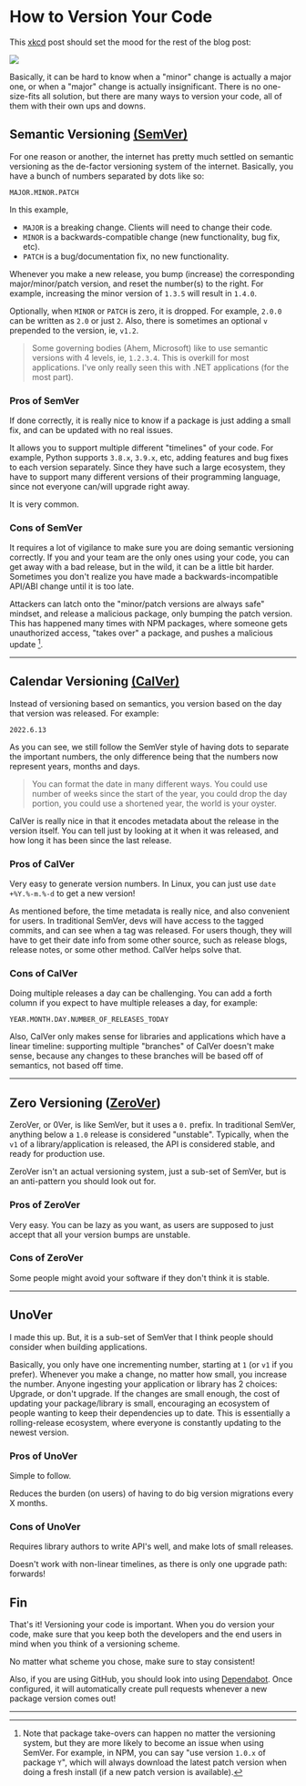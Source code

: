 # How to Version Your Code

This [xkcd](https://xkcd.com/1172) post should set the mood for the rest of the blog post:

<img src="https://imgs.xkcd.com/comics/workflow.png"><br>

Basically, it can be hard to know when a "minor" change is actually a major one, or when a
"major" change is actually insignificant. There is no one-size-fits all solution, but
there are many ways to version your code, all of them with their own ups and downs.

## Semantic Versioning [(SemVer)](https://semver.org)

For one reason or another, the internet has pretty much settled on semantic versioning as the
de-factor versioning system of the internet.
Basically, you have a bunch of numbers separated by dots like so:

```
MAJOR.MINOR.PATCH
```

In this example,

* `MAJOR` is a breaking change. Clients will need to change their code.
* `MINOR` is a backwards-compatible change (new functionality, bug fix, etc).
* `PATCH` is a bug/documentation fix, no new functionality.

Whenever you make a new release, you bump (increase) the corresponding major/minor/patch version,
and reset the number(s) to the right. For example, increasing the minor version of `1.3.5` will result in
`1.4.0`.

Optionally, when `MINOR` or `PATCH` is zero, it is dropped. For example, `2.0.0` can be written as `2.0` or just `2`.
Also, there is sometimes an optional `v` prepended to the version, ie, `v1.2`.

> Some governing bodies (Ahem, Microsoft) like to use semantic versions with 4 levels, ie,
> `1.2.3.4`. This is overkill for most applications. I've only really seen this with .NET applications
> (for the most part).

### Pros of SemVer

If done correctly, it is really nice to know if a package is just adding a small fix, and can be
updated with no real issues.

It allows you to support multiple different "timelines" of your code. For example, Python supports `3.8.x`, `3.9.x`, etc,
adding features and bug fixes to each version separately. Since they have such a large ecosystem, they have to
support many different versions of their programming language, since not everyone can/will upgrade right away.

It is very common.

### Cons of SemVer

It requires a lot of vigilance to make sure you are doing semantic versioning correctly. If you and your team are
the only ones using your code, you can get away with a bad release, but in the wild, it can be a little bit harder.
Sometimes you don't realize you have made a backwards-incompatible API/ABI change until it is too late.

Attackers can latch onto the "minor/patch versions are always safe" mindset, and release a malicious package,
only bumping the patch version. This has happened many times with NPM packages, where someone gets unauthorized access,
"takes over" a package, and pushes a malicious update [^1].

---

## Calendar Versioning [(CalVer)](https://calver.org)

Instead of versioning based on semantics, you version based on the day that version was released. For example:

```
2022.6.13
```

As you can see, we still follow the SemVer style of having dots to separate the important numbers, the only difference
being that the numbers now represent years, months and days.

> You can format the date in many different ways. You could use number of weeks since the start of the year,
> you could drop the day portion, you could use a shortened year, the world is your oyster.

CalVer is really nice in that it encodes metadata about the release in the version itself. You can tell just by
looking at it when it was released, and how long it has been since the last release.

### Pros of CalVer

Very easy to generate version numbers. In Linux, you can just use `date +%Y.%-m.%-d` to get a new version!

As mentioned before, the time metadata is really nice, and also convenient for users. In traditional SemVer, devs will have
access to the tagged commits, and can see when a tag was released. For users though, they will have to get their date info from some
other source, such as release blogs, release notes, or some other method. CalVer helps solve that.

### Cons of CalVer

Doing multiple releases a day can be challenging. You can add a forth column if you expect to have multiple releases a day, for example:

```
YEAR.MONTH.DAY.NUMBER_OF_RELEASES_TODAY
```

Also, CalVer only makes sense for libraries and applications which have a linear timeline: supporting multiple "branches" of CalVer
doesn't make sense, because any changes to these branches will be based off of semantics, not based off time.

---

## Zero Versioning ([ZeroVer](https://0ver.org/))

ZeroVer, or 0Ver, is like SemVer, but it uses a `0.` prefix. In traditional SemVer, anything below a `1.0` release
is considered "unstable". Typically, when the `v1` of a library/application is released, the API is considered stable, and ready for
production use.

ZeroVer isn't an actual versioning system, just a sub-set of SemVer, but is an anti-pattern you should look out for.

### Pros of ZeroVer

Very easy. You can be lazy as you want, as users are supposed to just accept that all your version bumps are unstable.

### Cons of ZeroVer

Some people might avoid your software if they don't think it is stable.

---

## UnoVer

I made this up. But, it is a sub-set of SemVer that I think people should consider when building applications.

Basically, you only have one
incrementing number, starting at `1` (or `v1` if you prefer). Whenever you make a change, no matter how small, you increase the number.
Anyone ingesting your application or library has 2 choices: Upgrade, or don't upgrade. If the changes are small enough, the cost of
updating your package/library is small, encouraging an ecosystem of people wanting to keep their dependencies up to date. This is
essentially a rolling-release ecosystem, where everyone is constantly updating to the newest version.

### Pros of UnoVer

Simple to follow.

Reduces the burden (on users) of having to do big version migrations every X months.

### Cons of UnoVer

Requires library authors to write API's well, and make lots of small releases.

Doesn't work with non-linear timelines, as there is only one upgrade path: forwards!

## Fin

That's it! Versioning your code is important. When you do version your code, make sure that you keep both the developers and
the end users in mind when you think of a versioning scheme.

No matter what scheme you chose, make sure to stay consistent!

Also, if you are using GitHub, you should look into using
[Dependabot](https://docs.github.com/en/code-security/dependabot/dependabot-version-updates/configuring-dependabot-version-updates).
Once configured, it will automatically create pull requests whenever a new package version comes out!

---

[^1]: Note that package take-overs can happen no matter the versioning system, but they are more likely to become an
issue when using SemVer. For example, in NPM, you can say "use version `1.0.x` of package `Y`", which will always
download the latest patch version when doing a fresh install (if a new patch version is available).

